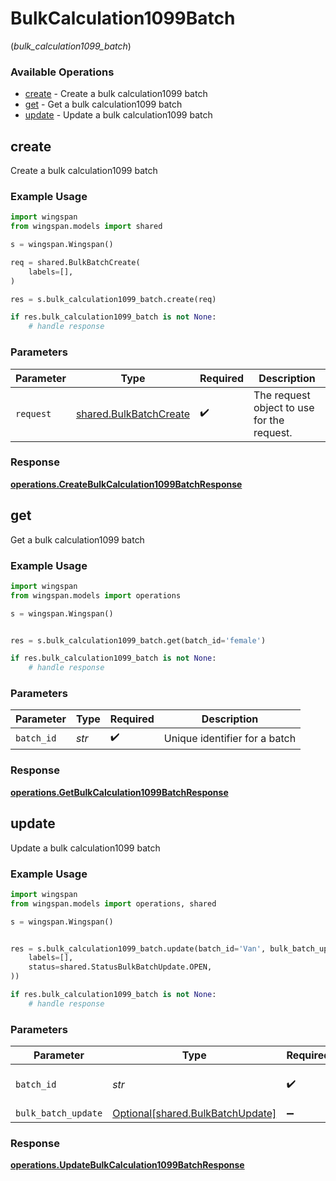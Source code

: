 # BulkCalculation1099Batch
(*bulk_calculation1099_batch*)

### Available Operations

* [create](#create) - Create a bulk calculation1099 batch
* [get](#get) - Get a bulk calculation1099 batch
* [update](#update) - Update a bulk calculation1099 batch

## create

Create a bulk calculation1099 batch

### Example Usage

```python
import wingspan
from wingspan.models import shared

s = wingspan.Wingspan()

req = shared.BulkBatchCreate(
    labels=[],
)

res = s.bulk_calculation1099_batch.create(req)

if res.bulk_calculation1099_batch is not None:
    # handle response
```

### Parameters

| Parameter                                                        | Type                                                             | Required                                                         | Description                                                      |
| ---------------------------------------------------------------- | ---------------------------------------------------------------- | ---------------------------------------------------------------- | ---------------------------------------------------------------- |
| `request`                                                        | [shared.BulkBatchCreate](../../models/shared/bulkbatchcreate.md) | :heavy_check_mark:                                               | The request object to use for the request.                       |


### Response

**[operations.CreateBulkCalculation1099BatchResponse](../../models/operations/createbulkcalculation1099batchresponse.md)**


## get

Get a bulk calculation1099 batch

### Example Usage

```python
import wingspan
from wingspan.models import operations

s = wingspan.Wingspan()


res = s.bulk_calculation1099_batch.get(batch_id='female')

if res.bulk_calculation1099_batch is not None:
    # handle response
```

### Parameters

| Parameter                     | Type                          | Required                      | Description                   |
| ----------------------------- | ----------------------------- | ----------------------------- | ----------------------------- |
| `batch_id`                    | *str*                         | :heavy_check_mark:            | Unique identifier for a batch |


### Response

**[operations.GetBulkCalculation1099BatchResponse](../../models/operations/getbulkcalculation1099batchresponse.md)**


## update

Update a bulk calculation1099 batch

### Example Usage

```python
import wingspan
from wingspan.models import operations, shared

s = wingspan.Wingspan()


res = s.bulk_calculation1099_batch.update(batch_id='Van', bulk_batch_update=shared.BulkBatchUpdate(
    labels=[],
    status=shared.StatusBulkBatchUpdate.OPEN,
))

if res.bulk_calculation1099_batch is not None:
    # handle response
```

### Parameters

| Parameter                                                                  | Type                                                                       | Required                                                                   | Description                                                                |
| -------------------------------------------------------------------------- | -------------------------------------------------------------------------- | -------------------------------------------------------------------------- | -------------------------------------------------------------------------- |
| `batch_id`                                                                 | *str*                                                                      | :heavy_check_mark:                                                         | Unique identifier for a batch                                              |
| `bulk_batch_update`                                                        | [Optional[shared.BulkBatchUpdate]](../../models/shared/bulkbatchupdate.md) | :heavy_minus_sign:                                                         | N/A                                                                        |


### Response

**[operations.UpdateBulkCalculation1099BatchResponse](../../models/operations/updatebulkcalculation1099batchresponse.md)**

